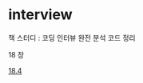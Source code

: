 # interview

책 스터디 : 코딩 인터뷰 완전 분석 코드 정리



18 장

[18.4](https://gist.github.com/soursop/b71ab01eeb1b411099be)
